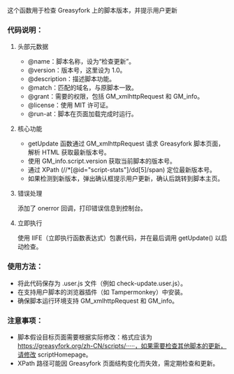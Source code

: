 这个函数用于检查 Greasyfork 上的脚本版本，并提示用户更新

### 代码说明：

1. 头部元数据

   - @name：脚本名称，设为“检查更新”。
   - @version：版本号，这里设为 1.0。
   - @description：描述脚本功能。
   - @match：匹配的域名，与原脚本一致。
   - @grant：需要的权限，包括 GM_xmlhttpRequest 和 GM_info。
   - @license：使用 MIT 许可证。
   - @run-at：脚本在页面加载完成时运行。

2. 核心功能

   - getUpdate 函数通过 GM_xmlhttpRequest 请求 Greasyfork 脚本页面，解析 HTML 获取最新版本号。
   - 使用 GM_info.script.version 获取当前脚本的版本号。
   - 通过 XPath (//*[@id="script-stats"]/dd[5]/span) 定位最新版本号。
   - 如果检测到新版本，弹出确认框提示用户更新，确认后跳转到脚本主页。

3. 错误处理

   添加了 onerror 回调，打印错误信息到控制台。

4. 立即执行

   使用 IIFE（立即执行函数表达式）包裹代码，并在最后调用 getUpdate() 以启动检查。

### 使用方法：

- 将此代码保存为 .user.js 文件（例如 check-update.user.js）。
- 在支持用户脚本的浏览器插件（如 Tampermonkey）中安装。
- 确保脚本运行环境支持 GM_xmlhttpRequest 和 GM_info。

### 注意事项：

- 脚本假设目标页面需要根据实际修改：格式应该为 https://greasyfork.org/zh-CN/scripts/·····，如果需要检查其他脚本的更新，请修改 scriptHomepage。
- XPath 路径可能因 Greasyfork 页面结构变化而失效，需定期检查和更新。


